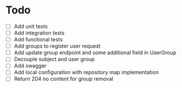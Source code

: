 # Todo

- [ ] Add unit tests
- [ ] Add integration tests
- [ ] Add functional tests
- [ ] Add groups to register user request
- [ ] Add update group endpoint and some additional field in UserGroup
- [ ] Decouple subject and user group
- [ ] Add swagger
- [ ] Add local configuration with repository map implementation
- [ ] Return 204 no content for group removal
